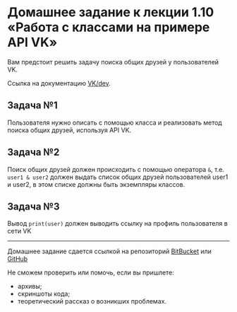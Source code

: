 # Домашнее задание к лекции 1.10 «Работа с классами на примере API VK»

Вам предстоит решить задачу поиска общих друзей у пользователей VK.

Ссылка на документацию [VK/dev](https://vk.com/dev/manuals).

## Задача №1
Пользователя нужно описать с помощью класса и реализовать метод поиска общих друзей, используя API VK.

## Задача №2
Поиск общих друзей должен происходить с помощью оператора `&`, т.е. `user1 & user2` должен выдать список
общих друзей пользователей user1 и user2, в этом списке должны быть экземпляры классов.

## Задача №3
Вывод `print(user)` должен выводить ссылку на профиль пользователя в сети VK

---
Домашнее задание сдается ссылкой на репозиторий [BitBucket](https://bitbucket.org/) или [GitHub](https://github.com/)

Не сможем проверить или помочь, если вы пришлете:
* архивы;
* скриншоты кода;
* теоретический рассказ о возникших проблемах.
